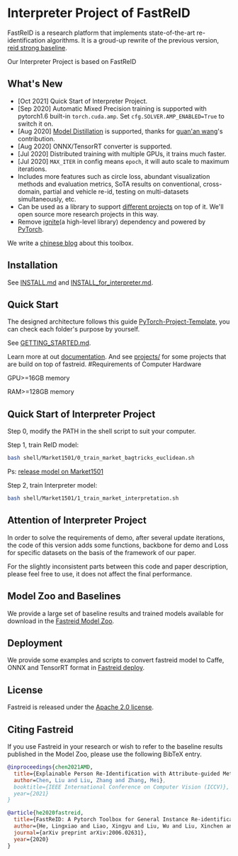 # Interpreter Project of FastReID

FastReID is a research platform that implements state-of-the-art re-identification algorithms. It is a groud-up rewrite of the previous version, [reid strong baseline](https://github.com/michuanhaohao/reid-strong-baseline).

Our Interpreter Project is based on FastReID

## What's New
- [Oct 2021] Quick Start of Interpreter Project.
- [Sep 2020] Automatic Mixed Precision training is supported with pytorch1.6 built-in `torch.cuda.amp`. Set `cfg.SOLVER.AMP_ENABLED=True` to switch it on.
- [Aug 2020] [Model Distillation](https://github.com/JDAI-CV/fast-reid/tree/master/projects/DistillReID) is supported, thanks for [guan'an wang](https://github.com/wangguanan)'s contribution.
- [Aug 2020] ONNX/TensorRT converter is supported.
- [Jul 2020] Distributed training with multiple GPUs, it trains much faster.
- [Jul 2020] `MAX_ITER` in config means `epoch`, it will auto scale to maximum iterations.
- Includes more features such as circle loss, abundant visualization methods and evaluation metrics, SoTA results on conventional, cross-domain, partial and vehicle re-id, testing on multi-datasets simultaneously, etc.
- Can be used as a library to support [different projects](https://github.com/JDAI-CV/fast-reid/tree/master/projects) on top of it. We'll open source more research projects in this way.
- Remove [ignite](https://github.com/pytorch/ignite)(a high-level library) dependency and powered by [PyTorch](https://pytorch.org/).

We write a [chinese blog](https://l1aoxingyu.github.io/blogpages/reid/2020/05/29/fastreid.html) about this toolbox.

## Installation

See [INSTALL.md](https://github.com/JDAI-CV/fast-reid/blob/master/docs/INSTALL.md) and [INSTALL_for_interpreter.md](./docs/INSTALL_for_interpreter.md).


## Quick Start 

The designed architecture follows this guide [PyTorch-Project-Template](https://github.com/L1aoXingyu/PyTorch-Project-Template), you can check each folder's purpose by yourself.

See [GETTING_STARTED.md](https://github.com/JDAI-CV/fast-reid/blob/master/docs/GETTING_STARTED.md).

Learn more at out [documentation](). And see [projects/](https://github.com/JDAI-CV/fast-reid/tree/master/projects) for some projects that are build on top of fastreid.
#Requirements of Computer Hardware 

GPU>=16GB memory

RAM>=128GB memory

## Quick Start of Interpreter Project

Step 0, modify the PATH in the shell script to suit your computer.


Step 1, train ReID model:
```bash
bash shell/Market1501/0_train_market_bagtricks_euclidean.sh
```

Ps: [release model on Market1501](https://github.com/SheldongChen/AMD.github.io/releases/download/model/market_circle_r50_ip.pth)

Step 2, train Interpreter model:
```bash
bash shell/Market1501/1_train_market_interpretation.sh
```
## Attention of Interpreter Project
In order to solve the requirements of demo, after several update iterations, the code of this version adds some functions, backbone for demo and Loss for specific datasets on the basis of the framework of our paper.

For the slightly inconsistent parts between this code and paper description, please feel free to use, it does not affect the final performance.

## Model Zoo and Baselines

We provide a large set of baseline results and trained models available for download in the [Fastreid Model Zoo](https://github.com/JDAI-CV/fast-reid/blob/master/docs/MODEL_ZOO.md).

## Deployment

We provide some examples and scripts to convert fastreid model to Caffe, ONNX and TensorRT format in [Fastreid deploy](https://github.com/JDAI-CV/fast-reid/blob/master/tools/deploy).

## License

Fastreid is released under the [Apache 2.0 license](https://github.com/JDAI-CV/fast-reid/blob/master/LICENSE).

## Citing Fastreid

If you use Fastreid in your research or wish to refer to the baseline results published in the Model Zoo, please use the following BibTeX entry.

```BibTeX
@inproceedings{chen2021AMD,
  title={Explainable Person Re-Identification with Attribute-guided Metric Distillation},
  author=Chen, Liu and Liu, Zhang and Zhang, Mei},
  booktitle={IEEE International Conference on Computer Vision (ICCV)},
  year={2021}
}

@article{he2020fastreid,
  title={FastReID: A Pytorch Toolbox for General Instance Re-identification},
  author={He, Lingxiao and Liao, Xingyu and Liu, Wu and Liu, Xinchen and Cheng, Peng and Mei, Tao},
  journal={arXiv preprint arXiv:2006.02631},
  year={2020}
}
```
